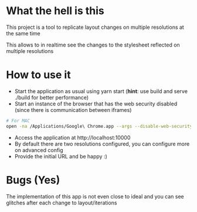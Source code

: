 # What the hell is this

This project is a tool to replicate layout changes on multiple resolutions at the same time

This allows to in realtime see the changes to the stylesheet reflected on multiple resolutions

# How to use it
- Start the application as usual using yarn start (**hint**: use build and serve ./build for better performance)
- Start an instance of the browser that has the web security disabled (since there is communication between iframes)

```bash
# For MAC
open -na /Applications/Google\ Chrome.app --args --disable-web-security --user-data-dir="/tmp/chrome" --disable-site-isolation-trials

```
- Access the application at http://localhost:10000
- By default there are two resolutions configured, you can configure more on advanced config
- Provide the initial URL and be happy :)

# Bugs (Yes)
The implementation of this app is not even close to ideal and you can see glitches after each change to layout/iterations
